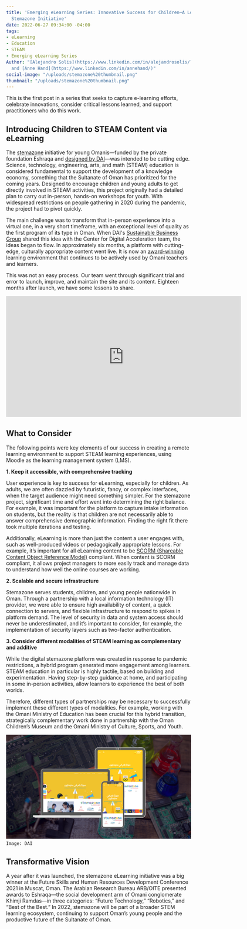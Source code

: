 ```yaml
---
title: 'Emerging eLearning Series: Innovative Success for Children—A Look Into Oman’s
  Stemazone Initiative'
date: 2022-06-27 09:34:00 -04:00
tags:
- eLearning
- Education
- STEAM
- Emerging eLearning Series
Author: "[Alejandro Solis](https://www.linkedin.com/in/alejandrosolis/?originalSubdomain=cr)
  and [Anne Hand](https://www.linkedin.com/in/annehand/)"
social-image: "/uploads/stemazone%20thumbnail.png"
thumbnail: "/uploads/stemazone%20thumbnail.png"
---
```


This is the first post in a series that seeks to capture e-learning efforts, celebrate innovations, consider critical lessons learned, and support practitioners who do this work.

<!--more--> 

## Introducing Children to STEAM Content via eLearning

The [stemazone](https://stemazoneoman.om/) initiative for young Omanis—funded by the private foundation Eshraqa and [designed by DAI](https://www.dai.com/our-work/projects/oman-corporate-social-investment-science-technology-engineering-and-mathematics-csi-stem-program)—was intended to be cutting edge. Science, technology, engineering, arts, and math (STEAM) education is considered fundamental to support the development of a knowledge economy, something that the Sultanate of Oman has prioritized for the coming years. Designed to encourage children and young adults to get directly involved in STEAM activities, this project originally had a detailed plan to carry out in-person, hands-on workshops for youth. With widespread restrictions on people gathering in 2020 during the pandemic, the project had to pivot quickly. 

The main challenge was to transform that in-person experience into a virtual one, in a very short timeframe, with an exceptional level of quality as the first program of its type in Oman. When DAI's [Sustainable Business Group](https://www.dai.com/our-work/solutions/sustainable-business) shared this idea with the Center for Digital Acceleration team, the ideas began to flow. In approximately six months, a platform with cutting-edge, culturally appropriate content went live. It is now an [award-winning](https://www.zawya.com/en/press-release/khimji-ramdas-eshraqas-stemazone-initiative-wins-mocsys-youth-proficiency-award-kf58hznz) learning environment that continues to be actively used by Omani teachers and learners. 

This was not an easy process. Our team went through significant trial and error to launch, improve, and maintain the site and its content. Eighteen months after launch, we have some lessons to share.

<iframe src="https://player.vimeo.com/video/552003877?h=191aa571a0" width="640" height="329" frameborder="0" allow="autoplay; fullscreen; picture-in-picture" allowfullscreen></iframe>

## What to Consider

The following points were key elements of our success in creating a remote learning environment to support STEAM learning experiences, using Moodle as the learning management system (LMS). 

**1. Keep it accessible, with comprehensive tracking** 

User experience is key to success for eLearning, especially for children. As adults, we are often dazzled by futuristic, fancy, or complex interfaces, when the target audience might need something simpler. For the stemazone project, significant time and effort went into determining the right balance. For example, it was important for the platform to capture intake information on students, but the reality is that children are not necessarily able to answer comprehensive demographic information. Finding the right fit there took multiple iterations and testing.

Additionally, eLearning is more than just the content a user engages with, such as well-produced videos or pedagogically appropriate lessons. For example, it’s important for all eLearning content to be [SCORM (Shareable Content Object Reference Model)](https://en.wikipedia.org/wiki/Sharable_Content_Object_Reference_Model) compliant. When content is SCORM compliant, it allows project managers to more easily track and manage data to understand how well the online courses are working.

**2. Scalable and secure infrastructure** 

Stemazone serves students, children, and young people nationwide in Oman. Through a partnership with a local information technology (IT) provider, we were able to ensure high availability of content, a quick connection to servers, and flexible infrastructure to respond to spikes in platform demand. The level of security in data and system access should never be underestimated, and it’s important to consider, for example, the implementation of security layers such as two-factor authentication.

**3. Consider different modalities of STEAM learning as complementary and additive** 

While the digital stemazone platform was created in response to pandemic restrictions, a hybrid program generated more engagement among learners. STEAM education in particular is highly tactile, based on building and experimentation. Having step-by-step guidance at home, and participating in some in-person activities, allow learners to experience the best of both worlds. 

Therefore, different types of partnerships may be necessary to successfully implement these different types of modalities. For example, working with the Omani Ministry of Education has been crucial for this hybrid transition, strategically complementary work done in partnership with the Oman Children’s Museum and the Omani Ministry of Culture, Sports, and Youth.

![stemazone.png](/uploads/stemazone.png)`Image: DAI`

## Transformative Vision

A year after it was launched, the stemazone eLearning initiative was a big winner at the Future Skills and Human Resources Development Conference 2021 in Muscat, Oman. The Arabian Research Bureau ARB/OITE presented awards to Eshraqa—the social development arm of Omani conglomerate Khimji Ramdas—in three categories: “Future Technology,” “Robotics,” and “Best of the Best.” In 2022, stemazone will be part of a broader STEM learning ecosystem, continuing to support Oman’s young people and the productive future of the Sultanate of Oman. 